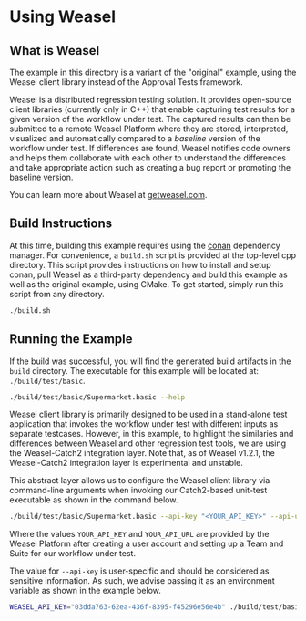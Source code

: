 # Using Weasel

## What is Weasel

The example in this directory is a variant of the "original" example, using
the Weasel client library instead of the Approval Tests framework.

Weasel is a distributed regression testing solution. It provides open-source
client libraries (currently only in C++) that enable capturing test results
for a given version of the workflow under test. The captured results can then
be submitted to a remote Weasel Platform where they are stored, interpreted,
visualized and automatically compared to a *baseline* version of the workflow
under test. If differences are found, Weasel notifies code owners and helps
them collaborate with each other to understand the differences and take
appropriate action such as creating a bug report or promoting the baseline
version.

You can learn more about Weasel at [getweasel.com](https://getweasel.com).

## Build Instructions

At this time, building this example requires using the [conan](https://conan.io)
dependency manager. For convenience, a `build.sh` script is provided at the
top-level cpp directory. This script provides instructions on how to install
and setup conan, pull Weasel as a third-party dependency and build this example
as well as the original example, using CMake. To get started, simply run this
script from any directory.

```bash
./build.sh
```

## Running the Example

If the build was successful, you will find the generated build artifacts in
the `build` directory. The executable for this example will be located at:
`./build/test/basic`.

```bash
./build/test/basic/Supermarket.basic --help
```

Weasel client library is primarily designed to be used in a stand-alone
test application that invokes the workflow under test with different inputs
as separate testcases. However, in this example, to highlight the similaries
and differences between Weasel and other regression test tools, we are using
the Weasel-Catch2 integration layer. Note that, as of Weasel v1.2.1, the
Weasel-Catch2 integration layer is experimental and unstable.

This abstract layer allows us to configure the Weasel client library via
command-line arguments when invoking our Catch2-based unit-test executable
as shown in the command below.

```bash
./build/test/basic/Supermarket.basic --api-key "<YOUR_API_KEY>" --api-url "<YOUR_API_URL>" --revision 1.42.0
```

Where the values `YOUR_API_KEY` and `YOUR_API_URL` are provided by the
Weasel Platform after creating a user account and setting up a Team and Suite
for our workflow under test.

The value for `--api-key` is user-specific and should be considered as
sensitive information. As such, we advise passing it as an environment
variable as shown in the example below.

```bash
WEASEL_API_KEY="03dda763-62ea-436f-8395-f45296e56e4b" ./build/test/basic/Supermarket.basic --api-url "https://getweasel.com/api/@/supermarket/basic" --revision 1.42.0
```
